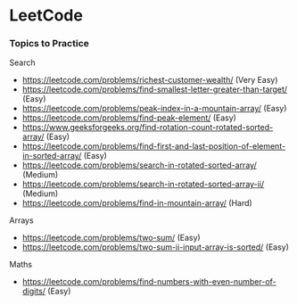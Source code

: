 # LeetCode

### Topics to Practice

Search
- https://leetcode.com/problems/richest-customer-wealth/ (Very Easy)
- https://leetcode.com/problems/find-smallest-letter-greater-than-target/ (Easy)
- https://leetcode.com/problems/peak-index-in-a-mountain-array/ (Easy)
- https://leetcode.com/problems/find-peak-element/ (Easy)
- https://www.geeksforgeeks.org/find-rotation-count-rotated-sorted-array/ (Easy)
- https://leetcode.com/problems/find-first-and-last-position-of-element-in-sorted-array/ (Easy)
- https://leetcode.com/problems/search-in-rotated-sorted-array/ (Medium)
- https://leetcode.com/problems/search-in-rotated-sorted-array-ii/ (Medium)
- https://leetcode.com/problems/find-in-mountain-array/ (Hard)


Arrays
- https://leetcode.com/problems/two-sum/ (Easy)
- https://leetcode.com/problems/two-sum-ii-input-array-is-sorted/ (Easy)

Maths
- https://leetcode.com/problems/find-numbers-with-even-number-of-digits/ (Easy)

